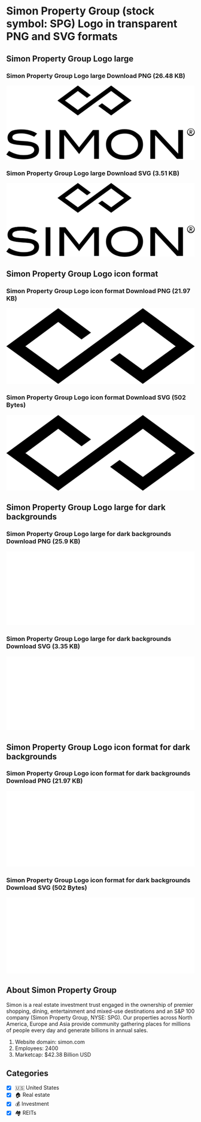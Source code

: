 # Simon Property Group (stock symbol: SPG) Logo in transparent PNG and SVG formats

## Simon Property Group Logo large

### Simon Property Group Logo large Download PNG (26.48 KB)

![Simon Property Group Logo large Download PNG (26.48 KB)](/img/orig/SPG_BIG-a175c7ae.png)

### Simon Property Group Logo large Download SVG (3.51 KB)

![Simon Property Group Logo large Download SVG (3.51 KB)](/img/orig/SPG_BIG-252e9fcd.svg)

## Simon Property Group Logo icon format

### Simon Property Group Logo icon format Download PNG (21.97 KB)

![Simon Property Group Logo icon format Download PNG (21.97 KB)](/img/orig/SPG-0e2dd5fb.png)

### Simon Property Group Logo icon format Download SVG (502 Bytes)

![Simon Property Group Logo icon format Download SVG (502 Bytes)](/img/orig/SPG-0b91391f.svg)

## Simon Property Group Logo large for dark backgrounds

### Simon Property Group Logo large for dark backgrounds Download PNG (25.9 KB)

![Simon Property Group Logo large for dark backgrounds Download PNG (25.9 KB)](/img/orig/SPG_BIG.D-9c10dee0.png)

### Simon Property Group Logo large for dark backgrounds Download SVG (3.35 KB)

![Simon Property Group Logo large for dark backgrounds Download SVG (3.35 KB)](/img/orig/SPG_BIG.D-27c70d71.svg)

## Simon Property Group Logo icon format for dark backgrounds

### Simon Property Group Logo icon format for dark backgrounds Download PNG (21.97 KB)

![Simon Property Group Logo icon format for dark backgrounds Download PNG (21.97 KB)](/img/orig/SPG.D-45b43c41.png)

### Simon Property Group Logo icon format for dark backgrounds Download SVG (502 Bytes)

![Simon Property Group Logo icon format for dark backgrounds Download SVG (502 Bytes)](/img/orig/SPG.D-928ba7d9.svg)

## About Simon Property Group

Simon is a real estate investment trust engaged in the ownership of premier shopping, dining, entertainment and mixed-use destinations and an S&P 100 company (Simon Property Group, NYSE: SPG). Our properties across North America, Europe and Asia provide community gathering places for millions of people every day and generate billions in annual sales.

1. Website domain: simon.com
2. Employees: 2400
3. Marketcap: $42.38 Billion USD


## Categories
- [x] 🇺🇸 United States
- [x] 🏠 Real estate
- [x] 💰 Investment
- [x] 🏘️ REITs
